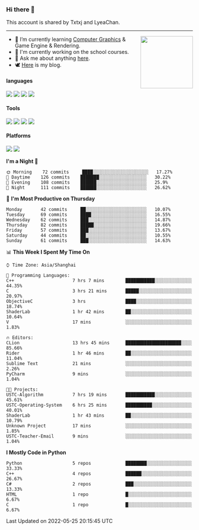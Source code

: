 ### Hi there 👋

This account is shared by Txtxj and LyeaChan.

---

<img align="right" height="141" src="https://github-readme-stats.vercel.app/api?username=txtxj&theme=tokyonight&show_icons=true&count_private=true">

- 🌱 I’m currently learning [Computer Graphics](https://github.com/txtxj/GAMES101) & Game Engine & Rendering.
- 🐶 I'm currently working on the school courses.
- 💬 Ask me about anything [here](https://github.com/txtxj/txtxj/issues).
- 🕊️ [Here](https://txtxj.top) is my blog.

#### languages

![](https://img.shields.io/badge/C++-00599C?logo=cplusplus&logoColor=fff)
![](https://img.shields.io/badge/Python-3e74a2?logo=python&logoColor=fff)
![](https://img.shields.io/badge/C%23-239120?logo=csharp&logoColor=fff)
![](https://img.shields.io/badge/C-A8B9CC?logo=c&logoColor=555)


#### Tools

![](https://img.shields.io/badge/JetBrains-000000?logo=jetbrains&logoColor=fff)
![](https://img.shields.io/badge/SublimeText_3-FF9800?logo=sublimetext&logoColor=fff)
![](https://img.shields.io/badge/UE_4-0E1128?logo=unrealengine&logoColor=fff)
![](https://img.shields.io/badge/unity-FFFFFF?logo=unity&logoColor=000)

#### Platforms

![](https://img.shields.io/badge/Ubuntu_20.04-E95420?logo=ubuntu&logoColor=fff)
![](https://img.shields.io/badge/Windows_10-0078D6?logo=windows&logoColor=fff)


<!--START_SECTION:waka-->
**I'm a Night 🦉** 

```text
🌞 Morning    72 commits     ████░░░░░░░░░░░░░░░░░░░░░   17.27% 
🌆 Daytime    126 commits    ███████░░░░░░░░░░░░░░░░░░   30.22% 
🌃 Evening    108 commits    ██████░░░░░░░░░░░░░░░░░░░   25.9% 
🌙 Night      111 commits    ██████░░░░░░░░░░░░░░░░░░░   26.62%

```
📅 **I'm Most Productive on Thursday** 

```text
Monday       42 commits     ██░░░░░░░░░░░░░░░░░░░░░░░   10.07% 
Tuesday      69 commits     ████░░░░░░░░░░░░░░░░░░░░░   16.55% 
Wednesday    62 commits     ███░░░░░░░░░░░░░░░░░░░░░░   14.87% 
Thursday     82 commits     █████░░░░░░░░░░░░░░░░░░░░   19.66% 
Friday       57 commits     ███░░░░░░░░░░░░░░░░░░░░░░   13.67% 
Saturday     44 commits     ██░░░░░░░░░░░░░░░░░░░░░░░   10.55% 
Sunday       61 commits     ███░░░░░░░░░░░░░░░░░░░░░░   14.63%

```


📊 **This Week I Spent My Time On** 

```text
⌚︎ Time Zone: Asia/Shanghai

💬 Programming Languages: 
C++                      7 hrs 7 mins        ███████████░░░░░░░░░░░░░░   44.35% 
C                        3 hrs 21 mins       █████░░░░░░░░░░░░░░░░░░░░   20.97% 
ObjectiveC               3 hrs               ████░░░░░░░░░░░░░░░░░░░░░   18.74% 
ShaderLab                1 hr 42 mins        ██░░░░░░░░░░░░░░░░░░░░░░░   10.64% 
V                        17 mins             ░░░░░░░░░░░░░░░░░░░░░░░░░   1.83%

🔥 Editors: 
CLion                    13 hrs 45 mins      █████████████████████░░░░   85.66% 
Rider                    1 hr 46 mins        ██░░░░░░░░░░░░░░░░░░░░░░░   11.04% 
Sublime Text             21 mins             ░░░░░░░░░░░░░░░░░░░░░░░░░   2.26% 
PyCharm                  9 mins              ░░░░░░░░░░░░░░░░░░░░░░░░░   1.04%

🐱‍💻 Projects: 
USTC-Algorithm           7 hrs 19 mins       ███████████░░░░░░░░░░░░░░   45.61% 
USTC-Operating-System    6 hrs 25 mins       ██████████░░░░░░░░░░░░░░░   40.01% 
ShaderLab                1 hr 43 mins        ██░░░░░░░░░░░░░░░░░░░░░░░   10.79% 
Unknown Project          17 mins             ░░░░░░░░░░░░░░░░░░░░░░░░░   1.85% 
USTC-Teacher-Email       9 mins              ░░░░░░░░░░░░░░░░░░░░░░░░░   1.04%

```

**I Mostly Code in Python** 

```text
Python                   5 repos             ████████░░░░░░░░░░░░░░░░░   33.33% 
C++                      4 repos             ██████░░░░░░░░░░░░░░░░░░░   26.67% 
C#                       2 repos             ███░░░░░░░░░░░░░░░░░░░░░░   13.33% 
HTML                     1 repo              █░░░░░░░░░░░░░░░░░░░░░░░░   6.67% 
C                        1 repo              █░░░░░░░░░░░░░░░░░░░░░░░░   6.67%

```



 Last Updated on 2022-05-25 20:15:45 UTC
<!--END_SECTION:waka-->
